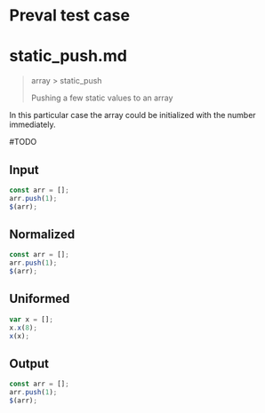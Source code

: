 # Preval test case

# static_push.md

> array > static_push
>
> Pushing a few static values to an array

In this particular case the array could be initialized with the number immediately.

#TODO

## Input

`````js filename=intro
const arr = [];
arr.push(1);
$(arr);
`````

## Normalized

`````js filename=intro
const arr = [];
arr.push(1);
$(arr);
`````

## Uniformed

`````js filename=intro
var x = [];
x.x(8);
x(x);
`````

## Output

`````js filename=intro
const arr = [];
arr.push(1);
$(arr);
`````
